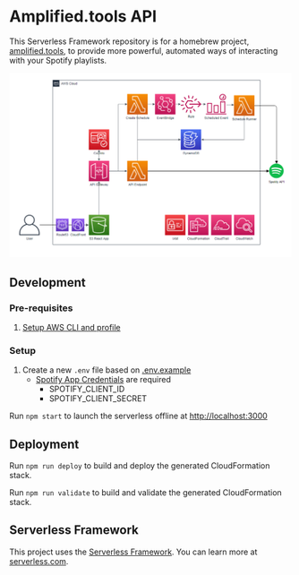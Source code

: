 # Amplified.tools API

This Serverless Framework repository is for a homebrew project, [amplified.tools](https://www.amplified.tools), to provide more powerful, automated ways of interacting with your Spotify playlists.

![Amplified.tools AWS Architecture diagram](./documentation/amplified.tools-architecture.png)

## Development


### Pre-requisites
1. [Setup AWS CLI and profile](https://www.serverless.com/framework/docs/providers/aws/guide/credentials) 

### Setup

1. Create a new `.env` file based on [.env.example](./.env.example)
    - [Spotify App Credentials](https://developer.spotify.com/dashboard/applications) are required
        - SPOTIFY_CLIENT_ID
        - SPOTIFY_CLIENT_SECRET

Run `npm start` to launch the serverless offline at [http://localhost:3000](http://localhost:3000)

## Deployment

Run `npm run deploy` to build and deploy the generated CloudFormation stack.

Run `npm run validate` to build and validate the generated CloudFormation stack.

## Serverless Framework

This project uses the [Serverless Framework](https://github.com/serverless/serverless). You can learn more at [serverless.com](https://www.serverless.com/).
